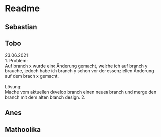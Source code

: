 # Readme

## Sebastian

## Tobo
23.06.2021 <br>
1.
Problem:<br> Auf branch x wurde eine Änderung gemacht, welche ich auf branch y brauche, jedoch habe ich branch y schon vor 
der essenziellen Änderung auf dem brach x gemacht.<br><br>
Lösung: <br>Mache vom aktuellen develop branch einen neuen branch und merge den branch mit dem alten branch design.
2.

## Anes

## Mathoolika
